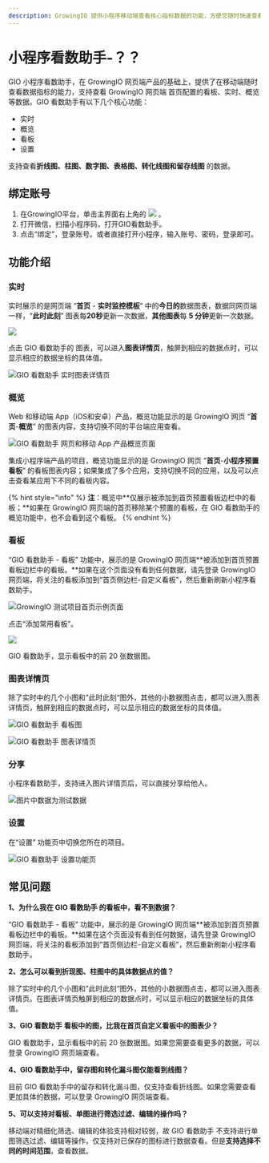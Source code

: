 ```yaml
---
description: GrowingIO 提供小程序移动端查看核心指标数据的功能，方便您随时快速查看您的核心指标。
---
```


# 小程序看数助手-？？

GIO 小程序看数助手，在 GrowingIO 网页端产品的基础上，提供了在移动端随时查看数据指标的能力，支持查看 GrowingIO 网页端 首页配置的看板、实时、概览等数据。GIO 看数助手有以下几个核心功能：

* 实时
* 概览
* 看板
* 设置

支持查看**折线图、柱图、数字图、表格图、转化线图和留存线图** 的数据。

## 绑定账号 <a id="bang-ding-zhang-hao"></a>

1. 在GrowingIO平台，单击主界面右上角的 ![](https://github.com/growingio/growingio-docs-v3/tree/d520f4a494f6c0635c83422f55c665597e79ee96/.gitbook/assets/kan-shu-zhu-shou%20%281%29.png) 。
2. 打开微信，扫描小程序码，打开GIO看数助手。
3. 点击“绑定”，登录账号。或者直接打开小程序，输入账号、密码，登录即可。

## 功能介绍 <a id="gong-neng-jie-shao"></a>

### 实时 <a id="shi-shi"></a>

实时展示的是网页端 “**首页** - **实时监控模板**“ 中的**今日的**数据图表，数据同网页端一样，“**此时此刻**” 图表每**20秒**更新一次数据，**其他图表**每 **5 分钟**更新一次数据。

![](https://docs.growingio.com/.gitbook/assets/-LGNxeGABUADKiTWTaEM-LYW3GBiAS5vqvCelRtd-LYWRYrrLhJVslxiYaIEimage.png)

点击 GIO 看数助手的 图表，可以进入**图表详情页**，触屏到相应的数据点时，可以显示相应的数据坐标的具体值。

![GIO &#x770B;&#x6570;&#x52A9;&#x624B; &#x5B9E;&#x65F6;&#x56FE;&#x8868;&#x8BE6;&#x60C5;&#x9875;](https://docs.growingio.com/.gitbook/assets/-LGNxeGABUADKiTWTaEM-LYW3GBiAS5vqvCelRtd-LYWTYMaBM54wgyqCeQqimage.png)

### 概览 <a id="gai-lan"></a>

Web 和移动端 App（iOS和安卓）产品，概览功能显示的是 GrowingIO 网页 “**首页**-**概览**” 的图表内容，支持切换不同的平台端应用查看。

![GIO &#x770B;&#x6570;&#x52A9;&#x624B; &#x7F51;&#x9875;&#x548C;&#x79FB;&#x52A8; App &#x4EA7;&#x54C1;&#x6982;&#x89C8;&#x9875;&#x9762;](https://docs.growingio.com/.gitbook/assets/-LGNxeGABUADKiTWTaEM-LYW3GBiAS5vqvCelRtd-LYWVJzotJC1U3c3LXVOimage.png)

集成小程序端产品的项目，概览功能显示的是 GrowingIO 网页 “**首页**-**小程序预置看板**” 的看板图表内容；如果集成了多个应用，支持切换不同的应用，以及可以点击查看某应用下不同的看板内容。

{% hint style="info" %}
**注**：概览中**仅展示被添加到首页预置看板边栏中的看板；**如果在 GrowingIO 网页端的首页移除某个预置的看板，在 GIO 看数助手的概览功能中，也不会看到这个看板。
{% endhint %}

### 看板 <a id="kan-ban"></a>

“GIO 看数助手 - 看板” 功能中，展示的是 GrowingIO 网页端**被添加到首页预置看板边栏中的看板。**如果在这个页面没有看到任何数据，请先登录 GrowingIO 网页端，将关注的看板添加到“首页侧边栏-自定义看板”，然后重新刷新小程序看数助手。

![GrowingIO &#x6D4B;&#x8BD5;&#x9879;&#x76EE;&#x9996;&#x9875;&#x793A;&#x4F8B;&#x9875;&#x9762;](https://docs.growingio.com/.gitbook/assets/-LGNxeGABUADKiTWTaEM-LYW3GBiAS5vqvCelRtd-LYWXcnAWNxFASFAP-JXimage.png)

点击“添加常用看板”。

![](https://docs.growingio.com/.gitbook/assets/-LGNxeGABUADKiTWTaEM-LYW3GBiAS5vqvCelRtd-LYWY1vDPs2e7IlTxYsKimage.png)

GIO 看数助手，显示看板中的前 20 张数据图。

### 图表详情页 <a id="tu-biao-xiang-qing-ye"></a>

除了实时中的几个小图和”此时此刻“图外，其他的小数据图点击，都可以进入图表详情页，触屏到相应的数据点时，可以显示相应的数据坐标的具体值。

![GIO &#x770B;&#x6570;&#x52A9;&#x624B; &#x770B;&#x677F;&#x56FE;](https://docs.growingio.com/.gitbook/assets/-LGNxeGABUADKiTWTaEM-LYW3GBiAS5vqvCelRtd-LYW_n6aPErZY_abUmgiimage.png)

![GIO &#x770B;&#x6570;&#x52A9;&#x624B; &#x56FE;&#x8868;&#x8BE6;&#x60C5;&#x9875;](https://docs.growingio.com/.gitbook/assets/-LGNxeGABUADKiTWTaEM-LYW3GBiAS5vqvCelRtd-LYW_vClzzAwqiWJ9wsdimage.png)

### 分享 <a id="fen-xiang"></a>

小程序看数助手，支持进入图片详情页后，可以直接分享给他人。

![&#x56FE;&#x7247;&#x4E2D;&#x6570;&#x636E;&#x4E3A;&#x6D4B;&#x8BD5;&#x6570;&#x636E;](https://docs.growingio.com/.gitbook/assets/-LGNxeGABUADKiTWTaEM-LkmN-Lp3dZfYlLrvWL8-LkmOyXSLlPInt81dRUgimage.png)

### 设置 <a id="she-zhi"></a>

在“设置” 功能页中切换您所在的项目。

![GIO &#x770B;&#x6570;&#x52A9;&#x624B; &#x8BBE;&#x7F6E;&#x529F;&#x80FD;&#x9875;](https://docs.growingio.com/.gitbook/assets/-LGNxeGABUADKiTWTaEM-LYW3GBiAS5vqvCelRtd-LYWYg3SlVCDsRlMI_R1image.png)

## 常见问题

**1、为什么我在 GIO 看数助手 的看板中，看不到数据？**

“GIO 看数助手 - 看板” 功能中，展示的是 GrowingIO 网页端**被添加到首页预置看板边栏中的看板。**如果在这个页面没有看到任何数据，请先登录 GrowingIO 网页端，将关注的看板添加到“首页侧边栏-自定义看板”，然后重新刷新小程序看数助手。

​**2、怎么可以看到折现图、柱图中的具体数据点的值？**

除了实时中的几个小图和”此时此刻“图外，其他的小数据图点击，都可以进入图表详情页。在图表详情页触屏到相应的数据点时，可以显示相应的数据坐标的具体值。

​**3、GIO 看数助手 看板中的图，比我在首页自定义看板中的图表少？**

GIO 看数助手，显示看板中的前 20 张数据图。如果您需要查看更多的数据，可以登录 GrowingIO 网页端查看。

​**4、GIO 看数助手中，留存图和转化漏斗图仅能看到线图？**

目前 GIO 看数助手中的留存和转化漏斗图，仅支持查看折线图。如果您需要查看更加具体的数据，可以登录 GrowingIO 网页端查看。

​**5、可以支持对看板、单图进行筛选过滤、编辑的操作吗？**

移动端对精细化筛选、编辑的体验支持相对较弱，故 GIO 看数助手 不支持进行单图筛选过滤、编辑等操作，仅支持对已保存的图标进行数据查看。但是**支持选择不同的时间范围**，查看数据。

